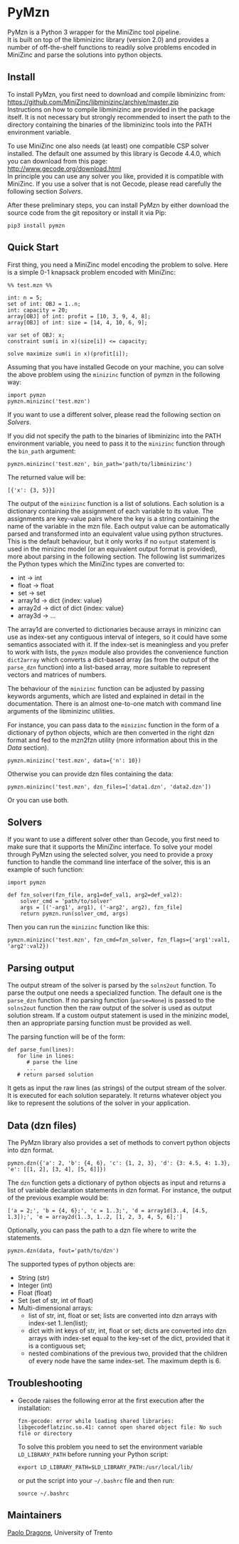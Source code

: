 PyMzn
=====

PyMzn is a Python 3 wrapper for the MiniZinc tool pipeline. <br/>
It is built on top of the libminizinc library (version 2.0) and provides a
number of off-the-shelf functions to readily solve problems encoded in
MiniZinc and parse the solutions into python objects.

Install
-------

To install PyMzn, you first need to download and compile libminizinc from:
<br/>
https://github.com/MiniZinc/libminizinc/archive/master.zip
<br/>
Instructions on how to compile libminizinc are provided in the package itself.
It is not necessary but strongly recommended to insert the path to the
directory containing the binaries of the libminizinc tools into the PATH
environment variable.

To use MiniZinc one also needs (at least) one compatible CSP solver installed.
The default one assumed by this library is Gecode 4.4.0, which you can
download from this page:
<br/>
http://www.gecode.org/download.html
<br/>
In principle you can use any solver you like, provided it is compatible 
with MiniZinc. If you use a solver that is not Gecode, please read carefully
the following section *Solvers*.

After these preliminary steps, you can install PyMzn by either download the
source code from the git repository or install it via Pip:
```
pip3 install pymzn
```

Quick Start
-----------

First thing, you need a MiniZinc model encoding the problem to solve. Here 
is a simple 0-1 knapsack problem encoded with MiniZinc:
```
%% test.mzn %%

int: n = 5;
set of int: OBJ = 1..n;
int: capacity = 20;
array[OBJ] of int: profit = [10, 3, 9, 4, 8];
array[OBJ] of int: size = [14, 4, 10, 6, 9];

var set of OBJ: x;
constraint sum(i in x)(size[i]) <= capacity;

solve maximize sum(i in x)(profit[i]);
```

Assuming that you have installed Gecode on your machine, you can solve the
above problem using the `minizinc` function of pymzn in the following way:
```
import pymzn
pymzn.minizinc('test.mzn')
```
If you want to use a different solver, please read the following section
on *Solvers*.

If you did not specify the path to the binaries of libminizinc into the
PATH environment variable, you need to pass it to the `minizinc` function
through the `bin_path` argument:
```
pymzn.minizinc('test.mzn', bin_path='path/to/libminizinc')
```

The returned value will be:
```
[{'x': {3, 5}}]
```
The output of the `minizinc` function is a list of solutions. Each solution is
a dictionary containing the assignment of each variable to its value.
The assignments are key-value pairs where the key is a string containing the
name of the variable in the mzn file. Each output value can be automatically
parsed and transformed into an equivalent value using python structures.
This is the default behaviour, but it only works if no `output` statement is
used in the minizinc model (or an equivalent output format is provided),
more about parsing in the following section.
The following list summarizes the Python types which the MiniZinc types
are converted to:
 * int -> int
 * float -> float
 * set -> set
 * array1d -> dict {index: value}
 * array2d -> dict of dict {index: value}
 * array3d -> ...

The array1d are converted to dictionaries because arrays in minizinc can
use as index-set any contiguous interval of integers, so it could have some
semantics associated with it. If the index-set is meaningless and you prefer
to work with lists, the `pymzn` module also provides the convenience function
`dict2array` which converts a dict-based array (as from the output of
the `parse_dzn` function) into a list-based array, more suitable to represent
vectors and matrices of numbers.

The behaviour of the `minizinc` function can be adjusted by passing keywords
arguments, which are listed and explained in detail in the documentation.
There is an almost one-to-one match with command line arguments of the
libminizinc utilities.

For instance, you can pass data to the `minizinc` function in the form of a
dictionary of python objects, which are then converted in the right dzn
format and fed to the mzn2fzn utility (more information about this in the
*Data* section).
```
pymzn.minizinc('test.mzn', data={'n': 10})
```
Otherwise you can provide dzn files containing the data:
```
pymzn.minizinc('test.mzn', dzn_files=['data1.dzn', 'data2.dzn'])
```
Or you can use both.

Solvers
-------
If you want to use a different solver other than Gecode, you first need to
make sure that it supports the MiniZinc interface.
To solve your model through PyMzn using the selected solver, you need to
provide a proxy function to handle the command line interface of the solver,
this is an example of such function:
```
import pymzn

def fzn_solver(fzn_file, arg1=def_val1, arg2=def_val2):
    solver_cmd = 'path/to/solver'
    args = [('-arg1', arg1), ('-arg2', arg2), fzn_file]
    return pymzn.run(solver_cmd, args)
```
Then you can run the `minizinc` function like this:
```
pymzn.minizinc('test.mzn', fzn_cmd=fzn_solver, fzn_flags={'arg1':val1, 'arg2':val2})
```

Parsing output
--------------
The output stream of the solver is parsed by the `solns2out` function. To
parse the output one needs a specialized function. The default one is the
`parse_dzn` function. If no parsing function (`parse=None`) is passed to the
`solns2out` function then the raw output of the solver is used as output
solution stream. If a custom output statement is used in the minizinc model,
 then an appropriate parsing function must be provided as well.

 The parsing function will be of the form:
 ```
 def parse_fun(lines):
    for line in lines:
       # parse the line
       ...
    # return parsed solution
 ```
It gets as input the raw lines (as strings) of the output stream of the solver.
It is executed for each solution separately. It returns whatever object you
like to represent the solutions of the solver in your application.


Data (dzn files)
----------------
The PyMzn library also provides a set of methods to convert python objects
into dzn format.
```
pymzn.dzn({'a': 2, 'b': {4, 6}, 'c': {1, 2, 3}, 'd': {3: 4.5, 4: 1.3}, 'e': [[1, 2], [3, 4], [5, 6]]})
```
The `dzn` function gets a dictionary of python objects as input and returns
a list of variable declaration statements in dzn format.
For instance, the output of the previous example would be:
```
['a = 2;', 'b = {4, 6};', 'c = 1..3;', 'd = array1d(3..4, [4.5, 1.3]);', 'e = array2d(1..3, 1..2, [1, 2, 3, 4, 5, 6];']
```

Optionally, you can pass the path to a dzn file where to write the statements.
```
pymzn.dzn(data, fout='path/to/dzn')
```
The supported types of python objects are:
* String (str)
* Integer (int)
* Float (float)
* Set (set of str, int of float)
* Multi-dimensional arrays:
  * list of str, int, float or set; lists are converted into dzn arrays
  with index-set 1..len(list);
  * dict with int keys of str, int, float or set; dicts are converted into dzn
  arrays with index-set equal to the key-set of the dict, provided that it is a
  contiguous set;
  * nested combinations of the previous two, provided that the children of
  every node have the same index-set. The maximum depth is 6.

Troubleshooting
---------------
* Gecode raises the following error at the first execution after the
  installation:
  ```
  fzn-gecode: error while loading shared libraries: libgecodeflatzinc.so.41: cannot open shared object file: No such file or directory
  ```
  To solve this problem you need to set the environment variable
  `LD_LIBRARY_PATH` before running your Python script:
  ```
  export LD_LIBRARY_PATH=$LD_LIBRARY_PATH:/usr/local/lib/
  ```
  or put the script into your `~/.bashrc` file and then run:
  ```
  source ~/.bashrc
  ```

Maintainers
-----------

[Paolo Dragone](http://paolodragone.com), University of Trento
